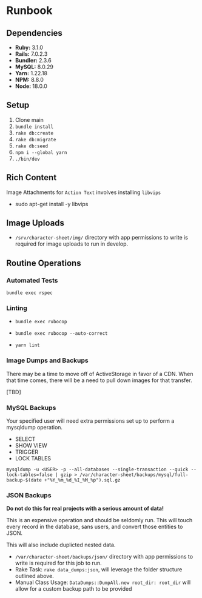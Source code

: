 # Runbook

## Dependencies

- **Ruby:** 3.1.0
- **Rails:** 7.0.2.3
- **Bundler:** 2.3.6
- **MySQL:** 8.0.29
- **Yarn:** 1.22.18
- **NPM:** 8.8.0
- **Node:** 18.0.0

## Setup

1. Clone main
2. `bundle install`
3. `rake db:create`
4. `rake db:migrate`
5. `rake db:seed`
6. `npm i --global yarn`
6. `./bin/dev`

## Rich Content

Image Attachments for `Action Text` involves installing `libvips`

- sudo apt-get install -y libvips

## Image Uploads

- `/srv/character-sheet/img/` directory with app permissions to write is required for image uploads to run in develop.

## Routine Operations

### Automated Tests

`bundle exec rspec`

### Linting

- `bundle exec rubocop`
- `bundle exec rubocop --auto-correct`

- `yarn lint`

### Image Dumps and Backups

There may be a time to move off of ActiveStorage in favor of a CDN. When that time comes, there will be a need to pull down images for that transfer.

[TBD]

### MySQL Backups

Your specified user will need extra permissions set up to perform a mysqldump operation.

- SELECT 
- SHOW VIEW
- TRIGGER
- LOCK TABLES

`mysqldump -u <USER> -p --all-databases --single-transaction --quick --lock-tables=false | gzip > /var/character-sheet/backups/mysql/full-backup-$(date +"%Y_%m_%d_%I_%M_%p").sql.gz`

### JSON Backups

**Do not do this for real projects with a serious amount of data!**

This is an expensive operation and should be seldomly run. This will touch every record in the database, sans users, and convert those entities to JSON.

This will also include duplicted nested data.

- `/var/character-sheet/backups/json/` directory with app permissions to write is required for this job to run.
- Rake Task: `rake data_dumps:json`, will leverage the folder structure outlined above.
- Manual Class Usage: `DataDumps::DumpAll.new root_dir: root_dir` will allow for a custom backup path to be provided